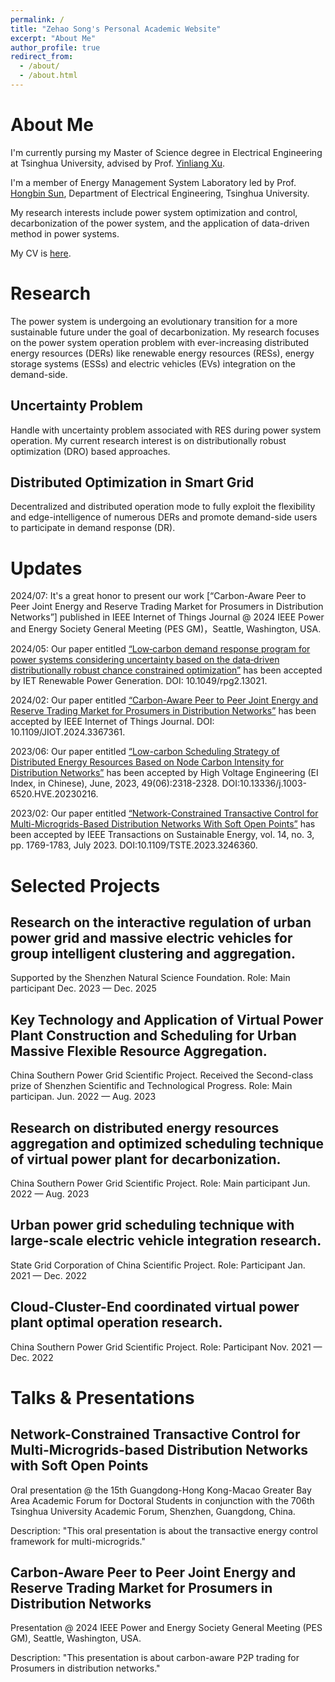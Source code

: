 ```yaml
---
permalink: /
title: "Zehao Song's Personal Academic Website"
excerpt: "About Me"
author_profile: true
redirect_from: 
  - /about/
  - /about.html
---
```




# About Me

I'm currently pursing my Master of Science degree in Electrical Engineering at Tsinghua University, advised by Prof. [Yinliang Xu](https://www.tbsi.edu.cn/xyl_en/main.htm). 

I'm a member of Energy Management System Laboratory led by Prof. [Hongbin Sun](https://www.eea.tsinghua.edu.cn/en/faculties/shb.htm), Department of Electrical Engineering, Tsinghua University.

My research interests include power system optimization and control, decarbonization of the power system, and the application of data-driven method in power systems.

My CV is [here](../assets/Zehao_Song_CV.pdf).

# Research
The power system is undergoing an evolutionary transition for a more sustainable future under the goal of decarbonization.
My research focuses on the power system operation problem with ever-increasing distributed energy resources (DERs) like
renewable energy resources (RESs), energy storage systems (ESSs) and electric vehicles (EVs) integration on the demand-side.
## Uncertainty Problem
Handle with uncertainty problem associated with RES during power system operation. My current research interest is on distributionally robust optimization (DRO) based approaches.
## Distributed Optimization in Smart Grid
Decentralized and distributed operation mode to fully exploit the flexibility and edge-intelligence of numerous DERs and promote demand-side users to participate in demand response (DR).

# Updates
2024/07: It's a great honor to present our work [“Carbon-Aware Peer to Peer Joint Energy and Reserve Trading Market for Prosumers in Distribution Networks”] published in IEEE Internet of Things Journal @ 2024 IEEE Power and Energy Society General Meeting (PES GM)，Seattle, Washington, USA.   


2024/05: Our paper entitled [“Low‐carbon demand response program for power systems considering uncertainty based on the data‐driven distributionally robust chance constrained optimization”](https://ietresearch.onlinelibrary.wiley.com/doi/full/10.1049/rpg2.13021) has been accepted by IET Renewable Power Generation. DOI: 10.1049/rpg2.13021.

2024/02: Our paper entitled [“Carbon-Aware Peer to Peer Joint Energy and Reserve Trading Market for Prosumers in Distribution Networks”](https://ieeexplore.ieee.org/document/10440140) has been accepted by IEEE Internet of Things Journal. DOI: 10.1109/JIOT.2024.3367361.

2023/06: Our paper entitled [“Low-carbon Scheduling Strategy of Distributed Energy Resources Based on Node Carbon Intensity for Distribution Networks”](https://www.researchgate.net/publication/371968866_Low-carbon_Scheduling_Strategy_of_Distributed_Energy_Resources_Based_on_Node_Carbon_Intensity_for_Distribution_Networks?__cf_chl_rt_tk=n7KLodo6g9zKa6VT_xPf9.k8wlX6gWVhMf5vZ0COnvQ-1708670092-0.0-5053) has been accepted by High Voltage Engineering (EI Index, in Chinese), June, 2023, 49(06):2318-2328. DOI:10.13336/j.1003-6520.HVE.20230216.

2023/02: Our paper entitled [“Network-Constrained Transactive Control for Multi-Microgrids-Based Distribution Networks With Soft Open Points”](https://ieeexplore.ieee.org/document/10048557) has been accepted by IEEE Transactions on Sustainable Energy, vol. 14, no. 3, pp. 1769-1783, July 2023. DOI:10.1109/TSTE.2023.3246360.


# Selected Projects

## Research on the interactive regulation of urban power grid and massive electric vehicles for group intelligent clustering and aggregation. 
Supported by the Shenzhen Natural Science Foundation.
Role: Main participant Dec. 2023 — Dec. 2025


## Key Technology and Application of Virtual Power Plant Construction and Scheduling for Urban Massive Flexible Resource Aggregation. 
China Southern Power Grid Scientific Project. 
Received the Second-class prize of Shenzhen
Scientific and Technological Progress.
Role: Main participan. Jun. 2022 — Aug. 2023


## Research on distributed energy resources aggregation and optimized scheduling technique of virtual power plant for decarbonization. 
China Southern Power Grid Scientific Project.
Role: Main participant Jun. 2022 — Aug. 2023


## Urban power grid scheduling technique with large-scale electric vehicle integration research. 
State Grid Corporation of China Scientific Project.
Role: Participant Jan. 2021 — Dec. 2022

## Cloud-Cluster-End coordinated virtual power plant optimal operation research. 
China Southern Power Grid
Scientific Project.
Role: Participant Nov. 2021 — Dec. 2022

# Talks & Presentations

## Network-Constrained Transactive Control for Multi-Microgrids-based Distribution Networks with Soft Open Points
Oral presentation @ the 15th Guangdong-Hong Kong-Macao Greater Bay Area Academic Forum for Doctoral Students in conjunction with the 706th Tsinghua University Academic Forum, Shenzhen, Guangdong, China.

Description: "This oral presentation is about the transactive energy control framework for multi-microgrids."

## Carbon-Aware Peer to Peer Joint Energy and Reserve Trading Market for Prosumers in Distribution Networks
Presentation @ 2024 IEEE Power and Energy Society General Meeting (PES GM), Seattle, Washington, USA. 

Description: "This presentation is about carbon-aware P2P trading for Prosumers in distribution networks."











